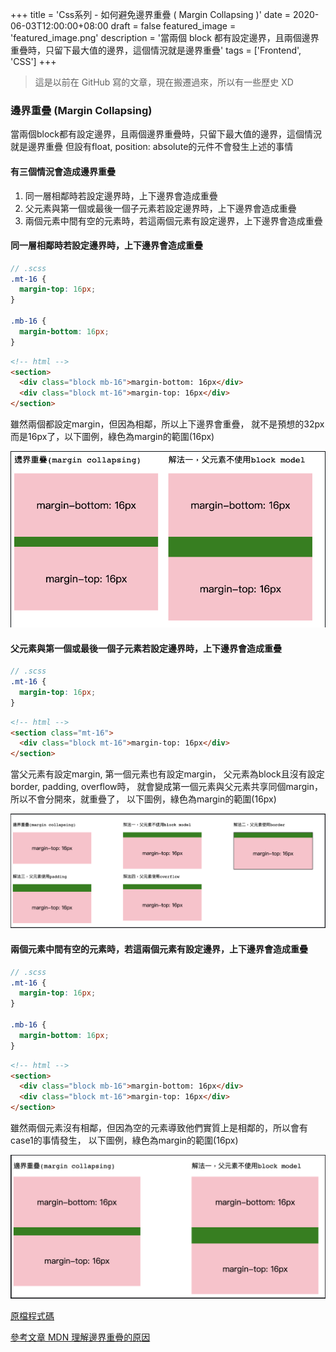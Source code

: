+++
title = 'Css系列 - 如何避免邊界重疊 ( Margin Collapsing )'
date = 2020-06-03T12:00:00+08:00
draft = false
featured_image = 'featured_image.png'
description = '當兩個 block 都有設定邊界，且兩個邊界重疊時，只留下最大值的邊界，這個情況就是邊界重疊'
tags = ['Frontend', 'CSS']
+++

> 這是以前在 GitHub 寫的文章，現在搬遷過來，所以有一些歷史 XD

### 邊界重疊 (Margin Collapsing)
當兩個block都有設定邊界，且兩個邊界重疊時，只留下最大值的邊界，這個情況就是邊界重疊
但設有float, position: absolute的元件不會發生上述的事情
#### 有三個情況會造成邊界重疊
1. 同一層相鄰時若設定邊界時，上下邊界會造成重疊
1. 父元素與第一個或最後一個子元素若設定邊界時，上下邊界會造成重疊
1. 兩個元素中間有空的元素時，若這兩個元素有設定邊界，上下邊界會造成重疊

#### 同一層相鄰時若設定邊界時，上下邊界會造成重疊

```scss
// .scss
.mt-16 {
  margin-top: 16px;
}

.mb-16 {
  margin-bottom: 16px;
}
```
```html
<!-- html -->
<section>
  <div class="block mb-16">margin-bottom: 16px</div>
  <div class="block mt-16">margin-top: 16px</div>
</section>
```
雖然兩個都設定margin，但因為相鄰，所以上下邊界會重疊，
就不是預想的32px而是16px了，以下圖例，綠色為margin的範圍(16px)

![Image](1.png)

#### 父元素與第一個或最後一個子元素若設定邊界時，上下邊界會造成重疊

```scss
// .scss
.mt-16 {
  margin-top: 16px;
}

```
```html
<!-- html -->
<section class="mt-16">
  <div class="block mt-16">margin-top: 16px</div>
</section>
```
當父元素有設定margin, 第一個元素也有設定margin，
父元素為block且沒有設定border, padding, overflow時，
就會變成第一個元素與父元素共享同個margin，所以不會分開來，就重疊了，
以下圖例，綠色為margin的範圍(16px)

![Image](2.png)

#### 兩個元素中間有空的元素時，若這兩個元素有設定邊界，上下邊界會造成重疊
```scss
// .scss
.mt-16 {
  margin-top: 16px;
}

.mb-16 {
  margin-bottom: 16px;
}
```
```html
<!-- html -->
<section>
  <div class="block mb-16">margin-bottom: 16px</div>
  <div class="block mt-16">margin-top: 16px</div>
</section>
```
雖然兩個元素沒有相鄰，但因為空的元素導致他們實質上是相鄰的，所以會有case1的事情發生，
以下圖例，綠色為margin的範圍(16px)

![Image](3.png)

[原檔程式碼](https://codepen.io/marshal604/pen/pojXyre?editors=1100)

[參考文章 MDN 理解邊界重疊的原因](https://developer.mozilla.org/zh-TW/docs/Web/CSS/CSS_Box_Model/Mastering_margin_collapsing)
